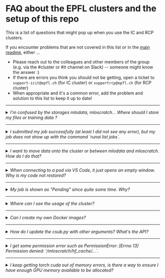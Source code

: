 # FAQ about the EPFL clusters and the setup of this repo
This is a list of questions that might pop up when you use the IC and RCP clusters.

If you encounter problems that are not covered in this list or in the [main readme](../README.md), either ...
* Please reach out to the colleagues and other members of the group (e.g. via the #cluster or #it channel on Slack) -- someone might know the answer :)
* If there are errors you think you should not be getting, open a ticket to `support-icit@epfl.ch` (for IC cluster) or `supportrcp@epfl.ch` (for RCP cluster)
* When appropriate and it's a common error, add the problem and solution to this list to keep it up to date!


___ 
<details>
<summary><i>I'm confused by the storages mlodata, mloscratch... Where should I store my files or training data ?</i> </summary>
We agreee that the storage system can be confusing -- simply put: keep everything in your personal home folder on mloscratch, including training data, because only scratch can be mounted on a pod. The other storage mlodata is just for very long-term (e.g. replication for published papers). Moving things onto the cluster or between folders can also be done easily via <a href="../README.md#the-haas-machine">HaaS machine </a>. For more details on storage, see <a href="../README.md#file-management">file management</a> again.
</details>

___ 
<details>
<summary><i>I submitted my job successfully (at least I did not see any error), but my job does not show up with the command `runai list jobs`.</i> </summary>
We have found a scenario where jobs do not appear after they were submitted with a *wrong* PVC name -- notably, this can happen with the new RCP-Prod that renamed "runai-mlo-$GASPAR_USERNAME-scratch" to "mlo-scratch". Check the <a href=https://rcpepfl.run.ai/workloads>
web interface</a> where your jobs should still be listed. At the moment of writing this, the jobs just end up in neverland and cannot be deleted or stopped :D So the easiest is just to resubmit the job with the correct PVC.
</details>

---

<details>

<summary><i>I want to move data onto the cluster or between mlodata and mloscratch. How do I do that?</i> </summary>
Moving things onto the cluster or between folders can also be done easily via <a href="../README.md#the-haas-machine"> HaaS machine</a>.
</details>

---

<details>
<summary><i> When connecting to a pod via VS Code, it just opens an empty window. Why is my code not restored?</i> </summary>
Note that when opening the VS code window, it opens the home folder of the pod (not scratch!). You can navigate to your working directory (code) by navigating to `/mloscratch/homes/<your username>`.
</details>

---

<details>
<summary><i> My job is shown as "Pending" since quite some time. Why? </i> </summary>
It might just be that the cluster is busy and you need to wait a bit. See the question below.

At the same time, always make sure that you have requested the correct resources (CPU, memory, GPU, etc.) and that you are not exceeding the limits of the cluster. For example, if you launched the csub script with a node type such as "G10", but you are on RCP, the job will not start because the node type does not exist on RCP. 
</details>

---

<details>
<summary><i> Where can I see the usage of the cluster? </i> </summary>
Check the dashboard for the IC cluster (https://ic-dashboard.epfl.ch/) or the RCP cluster (https://rcp-dashboard.epfl.ch/).
</details>

---

<details>
<summary><i> Can I create my own Docker images? </i> </summary>
Yes, you can -- see <a href="../README.md#creating-a-custom-docker-image">../README.md#creating-a-custom-docker-image</a> for more information.
</details>

---

<details>
<summary><i> How do I update the csub.py with other arguments? What's the API? </i> </summary>
The script uses the run:ai yaml API. You can find the documentation (which fields there are, etc.) here: https://docs.run.ai/v2.15/developer/cluster-api/reference/training/ (for training jobs) and https://docs.run.ai/v2.15/developer/cluster-api/reference/interactive/ (interactive jobs).
</details>

---

<details>
<summary><i> I get some permission error such as PermissionError: [Errno 13] Permission denied: '/mloscratch/hf_cache/...`. </i> </summary>
This is probably related to the user and group permissions. Two things: for containers, make sure your user id is yours and the group id is 83070 (which stands for the runai-mlo group).
Also, please add the following line to your .bashrc or .zshrc: umask 007 (e.g. via echo "umask 007" >> ~/.zshrc. Make sure that this is persistent or always done for all containers you use).
If the problem persists, please contact us in the #it or #cluster channel. 

As an explanation, we set up the huggingface cache (via the environment variable HF_HOME=/mloscratch/hf_cache) to be shared between users so that large datasets, checkpoints, ... are not downloaded repeatedly. You can also deactivate the huggingface cache, but it should work; so let us know if there's a problem.
</details>

---

<details>
<summary><i> I keep getting torch cuda out of memory errors, is there a way to ensure I have enough GPU memory available to be allocated? </i> </summary>
If you request one GPU, you also receive the full GPU and its RAM. This means that getting an OOM error means you are saturating the GPU's memory, e.g. 40GB for the A100s on the IT cluster.

You can try and debug your code to see where the memory is being used up. Some tools like nvidia-smi or nvtop might help you with that.
If debugging does not solve your issue, you can try switching to RCP where there are 80GB RAM GPUs.
</details>
